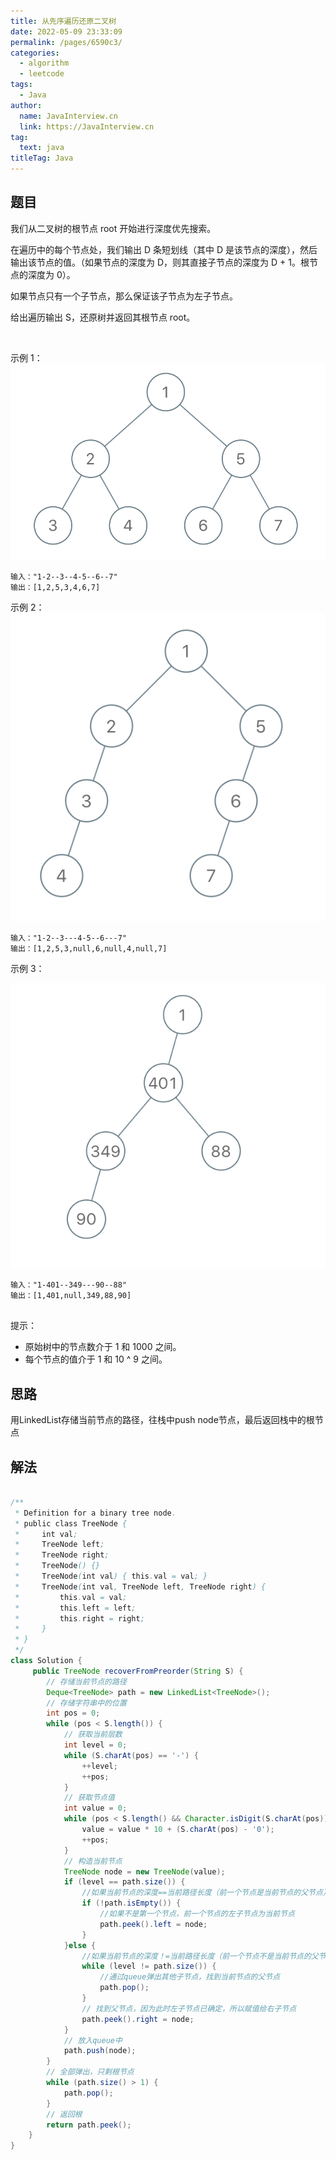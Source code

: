 ```yaml
---
title: 从先序遍历还原二叉树
date: 2022-05-09 23:33:09
permalink: /pages/6590c3/
categories: 
  - algorithm
  - leetcode
tags: 
  - Java
author: 
  name: JavaInterview.cn
  link: https://JavaInterview.cn
tag: 
  text: java
titleTag: Java
---
```



## 题目

我们从二叉树的根节点 root 开始进行深度优先搜索。

在遍历中的每个节点处，我们输出 D 条短划线（其中 D 是该节点的深度），然后输出该节点的值。（如果节点的深度为 D，则其直接子节点的深度为 D + 1。根节点的深度为 0）。

如果节点只有一个子节点，那么保证该子节点为左子节点。

给出遍历输出 S，还原树并返回其根节点 root。

 

示例 1：
![](/media/pictures/leetcode/recover-a-tree-from-preorder-traversal.png)



    输入："1-2--3--4-5--6--7"
    输出：[1,2,5,3,4,6,7]
示例 2：
![](/media/pictures/leetcode/screen-shot-2019-04-10-at-114101-pm.png)



    输入："1-2--3---4-5--6---7"
    输出：[1,2,5,3,null,6,null,4,null,7]
示例 3：

![](/media/pictures/leetcode/screen-shot-2019-04-10-at-114955-pm.png)


    输入："1-401--349---90--88"
    输出：[1,401,null,349,88,90]
     

提示：

- 原始树中的节点数介于 1 和 1000 之间。
- 每个节点的值介于 1 和 10 ^ 9 之间。



## 思路

用LinkedList存储当前节点的路径，往栈中push node节点，最后返回栈中的根节点
## 解法
```java

/**
 * Definition for a binary tree node.
 * public class TreeNode {
 *     int val;
 *     TreeNode left;
 *     TreeNode right;
 *     TreeNode() {}
 *     TreeNode(int val) { this.val = val; }
 *     TreeNode(int val, TreeNode left, TreeNode right) {
 *         this.val = val;
 *         this.left = left;
 *         this.right = right;
 *     }
 * }
 */
class Solution {
     public TreeNode recoverFromPreorder(String S) {
        // 存储当前节点的路径
        Deque<TreeNode> path = new LinkedList<TreeNode>();
        // 存储字符串中的位置
        int pos = 0;
        while (pos < S.length()) {
            // 获取当前层数
            int level = 0;
            while (S.charAt(pos) == '-') {
                ++level;
                ++pos;
            }
            // 获取节点值
            int value = 0;
            while (pos < S.length() && Character.isDigit(S.charAt(pos))) {
                value = value * 10 + (S.charAt(pos) - '0');
                ++pos;
            }
            // 构造当前节点
            TreeNode node = new TreeNode(value);
            if (level == path.size()) {
                //如果当前节点的深度==当前路径长度（前一个节点是当前节点的父节点）
                if (!path.isEmpty()) {
                    //如果不是第一个节点，前一个节点的左子节点为当前节点
                    path.peek().left = node;
                }
            }else {
                //如果当前节点的深度！=当前路径长度（前一个节点不是当前节点的父节点）
                while (level != path.size()) {
                    //通过queue弹出其他子节点，找到当前节点的父节点
                    path.pop();
                }
                // 找到父节点，因为此时左子节点已确定，所以赋值给右子节点
                path.peek().right = node;
            }
            // 放入queue中
            path.push(node);
        }
        // 全部弹出，只剩根节点
        while (path.size() > 1) {
            path.pop();
        }
        // 返回根
        return path.peek();
    }
}
```